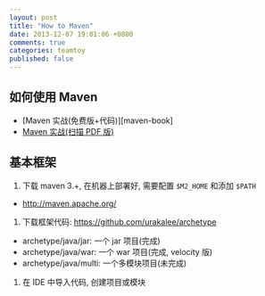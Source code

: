 ```yaml
---
layout: post
title: "How to Maven"
date: 2013-12-07 19:01:06 +0800
comments: true
categories: teamtoy
published: false
---
```

## 如何使用 Maven
* [Maven 实战(免费版+代码)][maven-book]
* [Maven 实战(扫描 PDF 版)][maven-book-cn]

## 基本框架
1. 下载 maven 3.+, 在机器上部署好, 需要配置 `$M2_HOME` 和添加 `$PATH`
  * http://maven.apache.org/
1. 下载框架代码: https://github.com/urakalee/archetype
  * archetype/java/jar: 一个 jar 项目(完成)
  * archetype/java/war: 一个 war 项目(完成, velocity 版)
  * archetype/java/multi: 一个多模块项目(未完成)
1. 在 IDE 中导入代码, 创建项目或模块

 [maven-book-cn]: http://download.csdn.net/detail/cmmkkk/5459659
